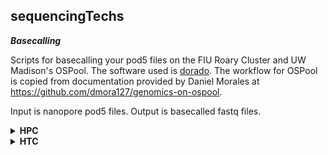 ## sequencingTechs ###

***Basecalling***

Scripts for basecalling your pod5 files on the FIU Roary Cluster and UW Madison's OSPool. The software used is [dorado](https://github.com/nanoporetech/dorado/). The workflow for OSPool is copied from documentation provided by Daniel Morales at https://github.com/dmora127/genomics-on-ospool. 

Input is nanopore pod5 files. Output is basecalled fastq files.


<details>
<summary><b>HPC</b></summary>

<b>1. open your terminal</b>

<b>2. ssh [username]@hpclogin.fiu.edu</b>

<b>3. cd to your working directory</b>

<b>4. move the data to this directory if it isn't already there</b>

<b>5. Download dorado</b>

please navigate to https://github.com/nanoporetech/dorado/ to ensure that you are downloading the most uptodate version.

`wget https://cdn.oxfordnanoportal.com/software/analysis/dorado-1.1.1-linux-x64.tar.gz`

`gunzip dorado-1.1.1-linux-x64.tar.gz`

`tar -xvf dorado-1.1.1-linux-x64.tar`

`rm dorado-1.1.1-linux-x64.tar`

<b>6. Basecalling</b>

```
vi dorado.sh
```

Hit [i] for insert and then copy/paste the following:

```
#!/bin/bash

#SBATCH --account acc_jfierst
#SBATCH --partition gpu-a100-zen2
#SBATCH --qos gpu1
#SBATCH --gres=gpu:1
#SBATCH --job-name=basecalling
#SBATCH --output=basecalling_log.%x.job_%j
#SBATCH --mail-type=ALL
#SBATCH --mail-user=[username]@fiu.edu

module load proxy

./dorado-1.1.1-linux-x64/bin/dorado basecaller hac pod5/ > [sample].bam
```

Hit [esc] and type `:wq` and then hit [enter] 

Run the job:
```
sbatch dorado.sh
```

To check if your job is running, type `squeue --me`

You should also get emails when your job starts and finishes.

Note that the output is a bam file. Bam files are a bit more difficult to understand and some programs may not take them. If you need fastq file output proceed with the next step.

<b>7. Samtools convert bam to fastq (if needed)</b>

Please note that I have not actually run this script on the HPC and so you may get errors, but theoretically it works.

```
vi bamTOfastq.sh
```

Hit [i] for insert and then copy/paste the following:

```
#!/bin/bash

#SBATCH --account acc_jfierst
#SBATCH --partition highmem1-sapphirerapids
#SBATCH --qos standard
#SBATCH --job-name=bamTOfastq
#SBATCH --output=bamTOfastq_log.%x.job_%j
#SBATCH --mail-type=ALL
#SBATCH --mail-user=[username]@fiu.edu

module load samtools/1.19.2-gcc-13.3.0-tveqsmv

samtools fastq [sample].bam > [sample].fastq
```

Hit [esc] and type `:wq` and then hit [enter] 

Run the job:
```
sbatch bamTOfastq.sh
```

To check if your job is running, type `squeue --me`

You should also get emails when your job starts and finishes.

<b>8. Clean Up</b>

If your data is backed up (which it should be), delete the directory of pod5 files once you finish basecalling. Rarely do we go back and rebasecall the data.

</details>

<details>
<summary><b>HTC</b></summary>
  
</details>
